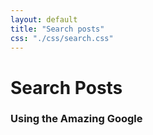 ```yaml
---
layout: default
title: "Search posts"
css: "./css/search.css"
---
```


# Search Posts

### Using the Amazing Google

<div id="google-custom-search">
<script>
  (function() {
    var cx = '001243985770856967468:e4jatwq1c3g';
    var gcse = document.createElement('script');
    gcse.type = 'text/javascript';
    gcse.async = true;
    gcse.src = 'https://cse.google.com/cse.js?cx=' + cx;
    var s = document.getElementsByTagName('script')[0];
    s.parentNode.insertBefore(gcse, s);
  })();
</script>
<gcse:searchbox></gcse:searchbox>
<gcse:searchresults></gcse:searchresults>
</div>